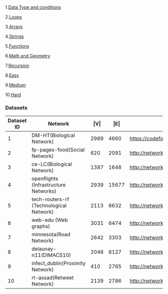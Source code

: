 

<p>1.<a href="https://codeforces.com/group/MWSDmqGsZm/contest/219158">Data Type and conditions</a></p>
<p>2.<a href="https://codeforces.com/group/MWSDmqGsZm/contest/219432">Loops</a></p>
<p>3.<a href="https://codeforces.com/group/MWSDmqGsZm/contest/219774">Arrays</a></p>
<p>4.<a href="https://codeforces.com/group/MWSDmqGsZm/contest/219856">Strings</a></p>
<p>5.<a href="https://codeforces.com/group/MWSDmqGsZm/contest/223205">Functions</a></p>
<p>6.<a href="https://codeforces.com/group/MWSDmqGsZm/contest/223338">Math and Geometry</a></p>
<p>7.<a href="https://codeforces.com/group/MWSDmqGsZm/contest/223339">Recursion</a></p>
<p>8.<a href="https://codeforces.com/group/MWSDmqGsZm/contest/223206">Easy</a></p>
<p>9.<a href="https://codeforces.com/group/MWSDmqGsZm/contest/223207">Medium</a></p>
<p>10.<a href="https://codeforces.com/group/MWSDmqGsZm/contest/223340">Hard</a></p>

### Datasets
| Dataset ID | Network                                 | \|V\| | \|E\| | Source                                                       |
|------------|-----------------------------------------|-------|-------|------------------------------------------------------------- |
|          1 | DM-HT(Biological Network)               |  2989 |  4660 | https://codeforces.com/group/MWSDmqGsZm/contest/219158       |
|          2 | fp-pages-food(Social Network)           |   620 |  2091 | http://networkrepository.com/fb-pages-food.php               |
|          3 | ce-LC(Biological Network)               |  1387 |  1648 | http://networkrepository.com/bio-CE-LC.php                   |
|          4 | openflights (Infrastructure Networks)   |  2939 | 15677 | http://networkrepository.com/inf-openflights.php             |
|          5 | tech-routers-rf (Technological Network) |  2113 |  6632 | http://networkrepository.com/tech-routers-rf.php             |
|          6 | web-edu (Web graphs)                    |  3031 |  6474 | http://networkrepository.com/web-edu.php                     |
|          7 | minnesota(Road Network)                 |  2642 |  3303 | http://networkrepository.com/road-minnesota.php              |
|          8 | delaunay-n11(DIMACS10)                  |  2048 |  6127 | http://networkrepository.com/delaunay-n11.php                |
|          9 | infect_dublin(Proximity Network)        |   410 |  2765 | http://networkrepository.com/infect-dublin.php               |
|         10 | rt-assad(Retweet Network)               |  2139 |  2786 | http://networkrepository.com/rt-assad.php                    |
